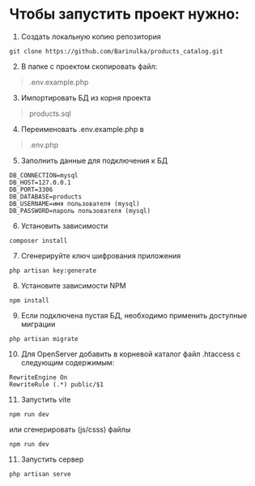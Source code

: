 # Чтобы запустить проект нужно:

1. Создать локальную копию репозитория
```
git clone https://github.com/Barinulka/products_catalog.git
```
2. В папке с проектом скопировать файл:
>.env.example.php

3. Импортировать БД из корня проекта
>products.sql

4. Переименовать .env.example.php в 
>.env.php

5. Заполнить данные для подключения к БД
```
DB_CONNECTION=mysql
DB_HOST=127.0.0.1
DB_PORT=3306
DB_DATABASE=products
DB_USERNAME=имя пользователя (mysql)
DB_PASSWORD=пароль пользователя (mysql)
```

6. Установить зависимости 
```
composer install
```

7. Сгенерируйте ключ шифрования приложения
```
php artisan key:generate
```

8. Установите зависимости NPM
```
npm install
```

9. Если подключена пустая БД, необходимо применить доступные миграции
```
php artisan migrate
```

10. Для OpenServer добавить в корневой каталог файл .htaccess c следующим содержимым:
```
RewriteEngine On
RewriteRule (.*) public/$1
``` 

11. Запустить vite
```
npm run dev
```
или сгенерировать (js/csss) файлы
```
npm run dev
```

11. Запустить сервер
```
php artisan serve
```